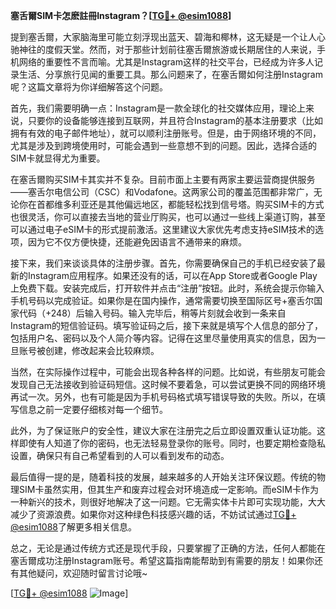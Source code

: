 **塞舌爾SIM卡怎麽註冊Instagram？[[TG💪+ @esim1088](https://t.me/s/esim1088)]**

提到塞舌爾，大家脑海里可能立刻浮现出蓝天、碧海和椰林，这无疑是一个让人心驰神往的度假天堂。然而，对于那些计划前往塞舌爾旅游或长期居住的人来说，手机网络的重要性不言而喻。尤其是Instagram这样的社交平台，已经成为许多人记录生活、分享旅行见闻的重要工具。那么问题来了，在塞舌爾如何注册Instagram呢？这篇文章将为你详细解答这个问题。

首先，我们需要明确一点：Instagram是一款全球化的社交媒体应用，理论上来说，只要你的设备能够连接到互联网，并且符合Instagram的基本注册要求（比如拥有有效的电子邮件地址），就可以顺利注册账号。但是，由于网络环境的不同，尤其是涉及到跨境使用时，可能会遇到一些意想不到的问题。因此，选择合适的SIM卡就显得尤为重要。

在塞舌爾购买SIM卡其实并不复杂。目前市面上主要有两家主要运营商提供服务——塞舌尔电信公司（CSC）和Vodafone。这两家公司的覆盖范围都非常广，无论你在首都维多利亚还是其他偏远地区，都能轻松找到信号塔。购买SIM卡的方式也很灵活，你可以直接去当地的营业厅购买，也可以通过一些线上渠道订购，甚至可以通过电子eSIM卡的形式提前激活。这里建议大家优先考虑支持eSIM技术的选项，因为它不仅方便快捷，还能避免因语言不通带来的麻烦。

接下来，我们来谈谈具体的注册步骤。首先，你需要确保自己的手机已经安装了最新的Instagram应用程序。如果还没有的话，可以在App Store或者Google Play上免费下载。安装完成后，打开软件并点击“注册”按钮。此时，系统会提示你输入手机号码以完成验证。如果你是在国内操作，通常需要切换至国际区号+塞舌尔国家代码（+248）后输入号码。输入完毕后，稍等片刻就会收到一条来自Instagram的短信验证码。填写验证码之后，接下来就是填写个人信息的部分了，包括用户名、密码以及个人简介等内容。记得在这里尽量使用真实的信息，因为一旦账号被创建，修改起来会比较麻烦。

当然，在实际操作过程中，可能会出现各种各样的问题。比如说，有些朋友可能会发现自己无法接收到验证码短信。这时候不要着急，可以尝试更换不同的网络环境再试一次。另外，也有可能是因为手机号码格式填写错误导致的失败。所以，在填写信息之前一定要仔细核对每一个细节。

此外，为了保证账户的安全性，建议大家在注册完之后立即设置双重认证功能。这样即使有人知道了你的密码，也无法轻易登录你的账号。同时，也要定期检查隐私设置，确保只有自己希望看到的人可以看到发布的动态。

最后值得一提的是，随着科技的发展，越来越多的人开始关注环保议题。传统的物理SIM卡虽然实用，但其生产和废弃过程会对环境造成一定影响。而eSIM卡作为一种新兴的技术，则很好地解决了这一问题。它无需实体卡片即可实现功能，大大减少了资源浪费。如果你对这种绿色科技感兴趣的话，不妨试试通过[TG💪+ @esim1088](https://t.me/s/esim1088)了解更多相关信息。

总之，无论是通过传统方式还是现代手段，只要掌握了正确的方法，任何人都能在塞舌爾成功注册Instagram账号。希望这篇指南能帮助到有需要的朋友！如果你还有其他疑问，欢迎随时留言讨论哦~

[[TG💪+ @esim1088](https://t.me/s/esim1088) ![Image](https://i.postimg.cc/4NQfJmqS/Snipaste-2025-05-13-00-14-12.png)]